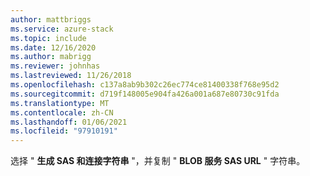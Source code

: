 ```yaml
---
author: mattbriggs
ms.service: azure-stack
ms.topic: include
ms.date: 12/16/2020
ms.author: mabrigg
ms.reviewer: johnhas
ms.lastreviewed: 11/26/2018
ms.openlocfilehash: c137a8ab9b302c26ec774ce81400338f768e95d2
ms.sourcegitcommit: d719f148005e904fa426a001a687e80730c91fda
ms.translationtype: MT
ms.contentlocale: zh-CN
ms.lasthandoff: 01/06/2021
ms.locfileid: "97910191"
---
```

选择 " **生成 SAS 和连接字符串** "，并复制 " **BLOB 服务 SAS URL** " 字符串。